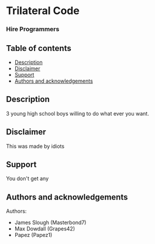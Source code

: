 # Trilateral Code
### Hire Programmers

## Table of contents
- [Description](#description)
- [Disclaimer](#disclaimer)
- [Support](#support)
- [Authors and acknowledgements](#authors-and-acknowledgements)

## Description

3 young high school boys willing to do what ever you want.

## Disclaimer

This was made by idiots

## Support

You don't get any

## Authors and acknowledgements
Authors:
- James Slough (Masterbond7)
- Max Dowdall (Grapes42)
- Papez (Papez1)
